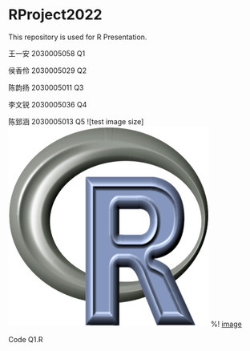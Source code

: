 # RProject2022
This repository is used for R Presentation.

王一安 2030005058 Q1

侯香伶 2030005029 Q2

陈韵扬 2030005011 Q3

李文锐 2030005036 Q4

陈郅涵 2030005013 Q5
![test image size]<img src="https://github.com/g20021215/RProject2022/blob/main/R.png" width="400" height="400">
%!
[image](https://github.com/g20021215/RProject2022/blob/main/R.png)


Code Q1.R
